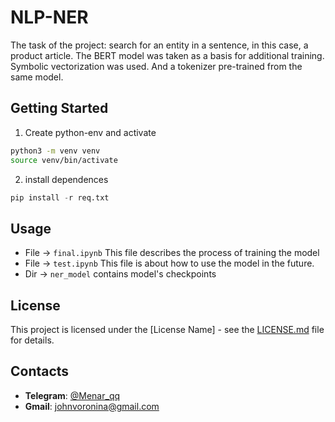 # NLP-NER
 
The task of the project: search for an entity in a sentence, in this case, a product article. The BERT model was taken as a basis for additional training. Symbolic vectorization was used. And a tokenizer pre-trained from the same model.

## Getting Started

1) Create python-env and activate 

```bash 
python3 -m venv venv
source venv/bin/activate
```

2) install dependences
```python
pip install -r req.txt
```

## Usage

- File -> ```final.ipynb``` This file describes the process of training the model
- File -> ```test.ipynb``` This file is about how to use the model in the future.
- Dir -> ```ner_model``` contains model's checkpoints 


## License
This project is licensed under the [License Name] - see the [LICENSE.md](LICENSE) file for details.

## Contacts
- **Telegram**: [@Menar_qq](https://t.me/Menar_qq)
- **Gmail**: [johnvoronina@gmail.com](mailto:johnvoronina@gmail.com)

